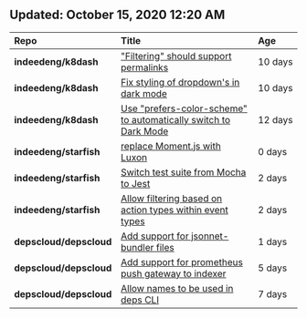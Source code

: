 ## Updated: October 15, 2020 12:20 AM
|**Repo**|**Title**|**Age**|
|:----|:----|:----|
|**indeedeng/k8dash**|["Filtering" should support permalinks](https://github.com/indeedeng/k8dash/issues/153)|10&nbsp;days|
|**indeedeng/k8dash**|[Fix styling of dropdown's in dark mode](https://github.com/indeedeng/k8dash/issues/152)|10&nbsp;days|
|**indeedeng/k8dash**|[Use "prefers-color-scheme" to automatically switch to Dark Mode](https://github.com/indeedeng/k8dash/issues/144)|12&nbsp;days|
|**indeedeng/starfish**|[replace Moment.js with Luxon](https://github.com/indeedeng/starfish/issues/60)|0&nbsp;days|
|**indeedeng/starfish**|[Switch test suite from Mocha to Jest](https://github.com/indeedeng/starfish/issues/59)|2&nbsp;days|
|**indeedeng/starfish**|[Allow filtering based on action types within event types](https://github.com/indeedeng/starfish/issues/58)|2&nbsp;days|
|**depscloud/depscloud**|[Add support for jsonnet-bundler files](https://github.com/depscloud/depscloud/issues/115)|1&nbsp;days|
|**depscloud/depscloud**|[Add support for prometheus push gateway to indexer](https://github.com/depscloud/depscloud/issues/108)|5&nbsp;days|
|**depscloud/depscloud**|[Allow names to be used in deps CLI](https://github.com/depscloud/depscloud/issues/100)|7&nbsp;days|